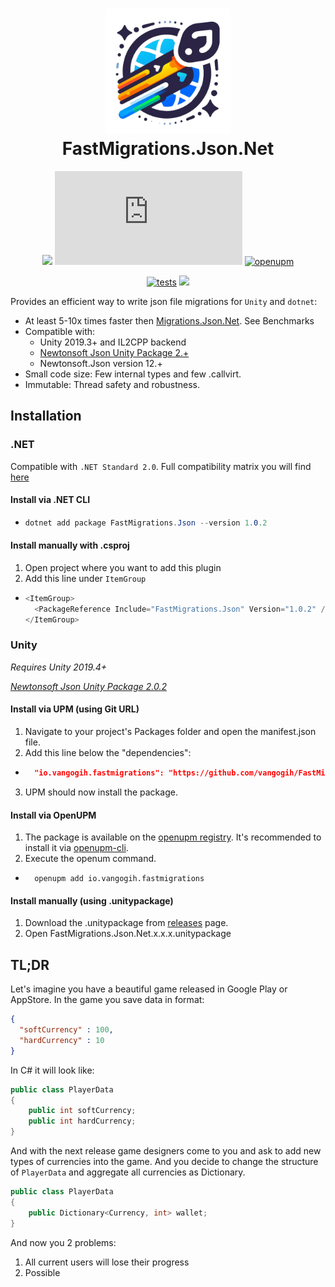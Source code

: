 <h1 align="center">
<img alt="logo" src="./FastMigrationIcon.png" height="200px" />
<br/>
FastMigrations.Json.Net
</h1>

<div align="center">

![](https://img.shields.io/badge/unity-2019.4+-000.svg)
[![NuGet Version](https://img.shields.io/nuget/v/FastMigrations.Json)](https://www.nuget.org/packages/FastMigrations.Json)
[![openupm](https://img.shields.io/npm/v/io.vangogih.fastmigrations?label=openupm&registry_uri=https://package.openupm.com)](https://openupm.com/packages/io.vangogih.fastmigrations/)

[![tests](https://github.com/vangogih/FastMigrations.Json.Net/actions/workflows/release.yaml/badge.svg)](https://github.com/vangogih/FastMigrations.Json.Net/actions/workflows/release.yaml)
[![](https://vangogih.github.io/FastMigrations.Json.Net/badge_linecoverage.svg)](https://vangogih.github.io/FastMigrations.Json.Net/)

</div>

Provides an efficient way to write json file migrations for `Unity` and `dotnet`:

- At least 5-10x times faster then [Migrations.Json.Net](https://github.com/Weingartner/Migrations.Json.Net/tree/master). See Benchmarks
- Compatible with:
  - Unity 2019.3+ and IL2CPP backend
  - [Newtonsoft Json Unity Package 2.+](https://docs.unity3d.com/Packages/com.unity.nuget.newtonsoft-json@2.0/manual/index.html)
  - Newtonsoft.Json version 12.+
- Small code size: Few internal types and few .callvirt.
- Immutable: Thread safety and robustness.

## Installation

### .NET
Compatible with `.NET Standard 2.0`. Full compatibility matrix you will find [here](https://www.nuget.org/packages/FastMigrations.Json/#supportedframeworks-body-tab)

#### Install via .NET CLI
- ```csharp
  dotnet add package FastMigrations.Json --version 1.0.2
  ```

#### Install manually with .csproj
1. Open project where you want to add this plugin
2. Add this line under `ItemGroup`
- ```csharp
  <ItemGroup>
    <PackageReference Include="FastMigrations.Json" Version="1.0.2" />
  </ItemGroup>
  ```

### Unity

*Requires Unity 2019.4+*

*[Newtonsoft Json Unity Package 2.0.2](https://docs.unity3d.com/Packages/com.unity.nuget.newtonsoft-json@2.0/manual/index.html)*

#### Install via UPM (using Git URL)

1. Navigate to your project's Packages folder and open the manifest.json file.
2. Add this line below the "dependencies":
- ```json title="Packages/manifest.json"
    "io.vangogih.fastmigrations": "https://github.com/vangogih/FastMigrations.Json.Net.git?path=FastMigrations.Unity/Assets/FastMigrations#1.0.2",
  ```
3. UPM should now install the package.

#### Install via OpenUPM


1. The package is available on the [openupm registry](https://openupm.com/packages/io.vangogih.fastmigrations/). It's recommended to install it via [openupm-cli](https://github.com/openupm/openupm-cli).
2. Execute the openum command.
  - ```
      openupm add io.vangogih.fastmigrations
    ```

#### Install manually (using .unitypackage)

1. Download the .unitypackage from [releases](https://github.com/vangogih/FastMigrations.Json.Net/releases) page.
2. Open FastMigrations.Json.Net.x.x.x.unitypackage


## TL;DR

Let's imagine you have a beautiful game released in Google Play or AppStore. In the game you save data in format:
```json
{
  "softCurrency" : 100,
  "hardCurrency" : 10
}
```
In C# it will look like:
```csharp
public class PlayerData
{
    public int softCurrency;
    public int hardCurrency;
}
```
And with the next release game designers come to you and ask to add new types of currencies into the game. And you decide to change 
the structure of `PlayerData` and aggregate all currencies as Dictionary.
```csharp
public class PlayerData
{
    public Dictionary<Currency, int> wallet;
}
```
And now you 2 problems:
1. All current users will lose their progress
2. Possible 